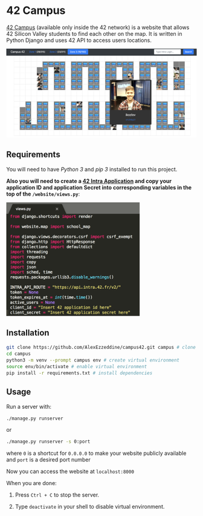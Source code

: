 # 42 Campus
<a href="https://campus.42.us.org" target="_blank">42 Campus</a>
(available only inside the 42 network) is a website that allows 42 Silicon Valley students to find each other on the map. It is written in Python Django and uses 42 API to access users locations.

![](/screenshot.png)

## Requirements
You will need to have *Python 3* and *pip 3* installed to run this project.

**Also you will need to create a [42 Intra Application](https://profile.intra.42.fr/oauth/applications/new) and copy your application ID and application Secret into corresponding variables in the top of the `/website/views.py`**:

<img src="/views_screenshot.png" height="300">

## Installation
   ```bash
   git clone https://github.com/AlexEzzeddine/campus42.git campus # clone the repo
   cd campus
   python3 -m venv --prompt campus env # create virtual environment
   source env/bin/activate # enable virtual environment
   pip install -r requirements.txt # install dependencies
   ```
## Usage
   
Run a server with:

```bash
./manage.py runserver
```

or

```bash
./manage.py runserver -s 0:port
```

where `0` is a shortcut for `0.0.0.0` to make your website publicly available and `port` is a desired port number

Now you can access the website at `localhost:8000`

When you are done:

   1. Press `Ctrl + C` to stop the server.

   2. Type `deactivate` in your shell to disable virtual environment.
